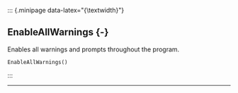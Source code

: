 ::: {.minipage data-latex="{\textwidth}"}
## EnableAllWarnings {-}

Enables all warnings and prompts throughout the program.

```{sql}
EnableAllWarnings()
```
:::

***
